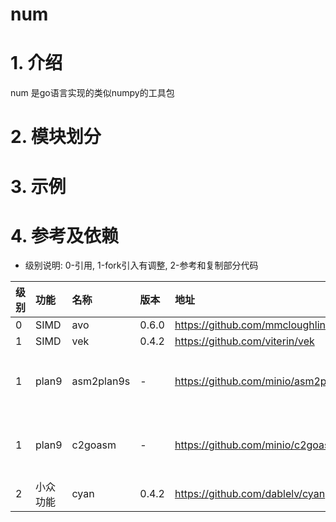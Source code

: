 num
===

# 1. 介绍

num 是go语言实现的类似numpy的工具包

# 2. 模块划分

# 3. 示例

# 4. 参考及依赖

- 级别说明: 0-引用, 1-fork引入有调整, 2-参考和复制部分代码

| 级别 | 功能    | 名称         | 版本    | 地址                                      | 依赖   | 
|:---|:------|:-----------|:------|:----------------------------------------|:-----|
| 0  | SIMD  | avo        | 0.6.0 | https://github.com/mmcloughlin/avo      |      |
| 1  | SIMD  | vek        | 0.4.2 | https://github.com/viterin/vek          | avo  |
| 1  | plan9 | asm2plan9s | -     | https://github.com/minio/asm2plan9s.git | 停止维护 |
| 1  | plan9 | c2goasm    | -     | https://github.com/minio/c2goasm.git    | 停止维护 |
| 2  | 小众功能  | cyan       | 0.4.2 | https://github.com/dablelv/cyan         |      |
